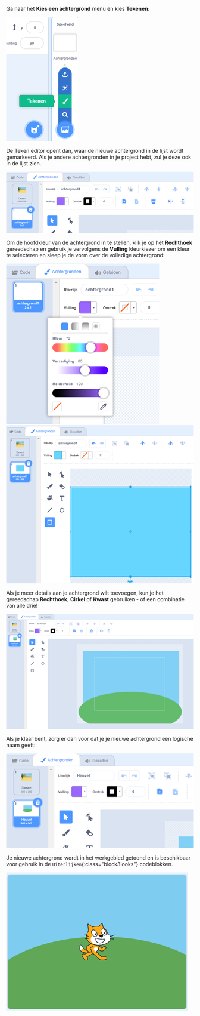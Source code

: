 Ga naar het **Kies een achtergrond** menu en kies **Tekenen**:

![De 'Tekenen' optie in het 'Kies een achtergrond' menu.](images/paint-backdrop.png)

De Teken editor opent dan, waar de nieuwe achtergrond in de lijst wordt gemarkeerd. Als je andere achtergronden in je project hebt, zul je deze ook in de lijst zien.

![De nieuwe achtergrond wordt geopend in de Teken editor en gemarkeerd in de lijst.](images/new-background-in-editor.png)

Om de hoofdkleur van de achtergrond in te stellen, klik je op het **Rechthoek** gereedschap en gebruik je vervolgens de **Vulling** kleurkiezer om een kleur te selecteren en sleep je de vorm over de volledige achtergrond:

![Het vulkleurkiezermenu met de schuifregelaars 'Kleur', 'Verzadiging' en 'Helderheid'.](images/fill-colour-tool.png) ![Een lichtblauwe rechthoek die groter is dan het canvas getekend om een volledig lichtblauwe achtergrond te creëren.](images/single-colour-backdrop.png)

Als je meer details aan je achtergrond wilt toevoegen, kun je het gereedschap **Rechthoek**, **Cirkel** of **Kwast** gebruiken - of een combinatie van alle drie!

![De achtergrond met de lichtblauwe rechthoek en ervoor een kleinere groene cirkel die een heuvel voorstelt.](images/hill-backdrop.png)

Als je klaar bent, zorg er dan voor dat je je nieuwe achtergrond een logische naam geeft:

![Het vak met de naam van de achtergrond met het woord 'Heuvel' ingetypt.](images/name-backdrop.png)

Je nieuwe achtergrond wordt in het werkgebied getoond en is beschikbaar voor gebruik in de `Uiterlijken`{:class="block3looks"} codeblokken.

![De nieuwe Heuvel achtergrond en de Scratch Kat sprite in het werkgebied.](images/finished-backdrop.png)
